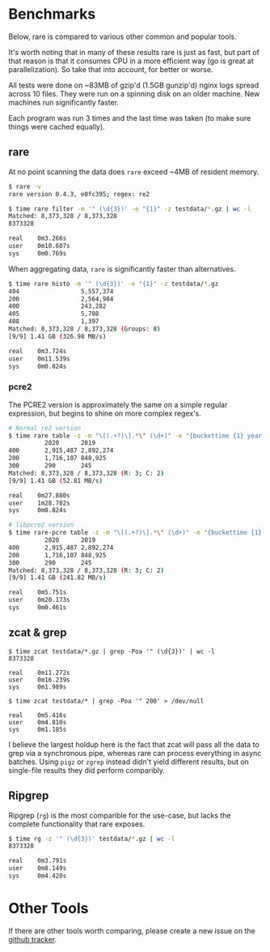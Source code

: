 # Benchmarks

Below, rare is compared to various other common and popular tools.

It's worth noting that in many of these results rare is just as fast, but part
of that reason is that it consumes CPU in a more efficient way (go is great at parallelization).
So take that into account, for better or worse.

All tests were done on ~83MB of gzip'd (1.5GB gunzip'd) nginx logs spread across 10 files.  They
were run on a spinning disk on an older machine. New machines run significantly faster.

Each program was run 3 times and the last time was taken (to make sure things were cached equally).


## rare

At no point scanning the data does `rare` exceed ~4MB of resident memory.

```bash
$ rare -v
rare version 0.4.3, e0fc395; regex: re2

$ time rare filter -m '" (\d{3})' -e "{1}" -z testdata/*.gz | wc -l
Matched: 8,373,328 / 8,373,328
8373328

real    0m3.266s
user    0m10.607s
sys     0m0.769s
```

When aggregating data, `rare` is significantly faster than alternatives.

```bash
$ time rare histo -m '" (\d{3})' -e "{1}" -z testdata/*.gz
404                 5,557,374 
200                 2,564,984 
400                 243,282   
405                 5,708     
408                 1,397     
Matched: 8,373,328 / 8,373,328 (Groups: 8)
[9/9] 1.41 GB (326.98 MB/s)

real    0m3.724s
user    0m11.539s
sys     0m0.824s
```

### pcre2

The PCRE2 version is approximately the same on a simple regular expression, but begins to shine
on more complex regex's.

```bash
# Normal re2 version
$ time rare table -z -m "\[(.+?)\].*\" (\d+)" -e "{buckettime {1} year nginx}" -e "{bucket {2} 100}" testdata/*.gz
          2020      2019      
400       2,915,487 2,892,274           
200       1,716,107 848,925             
300       290       245                 
Matched: 8,373,328 / 8,373,328 (R: 3; C: 2)
[9/9] 1.41 GB (52.81 MB/s)

real    0m27.880s
user    1m28.782s
sys     0m0.824s

# libpcre2 version
$ time rare-pcre table -z -m "\[(.+?)\].*\" (\d+)" -e "{buckettime {1} year nginx}" -e "{bucket {2} 100}" testdata/*.gz
          2020      2019      
400       2,915,487 2,892,274           
200       1,716,107 848,925             
300       290       245                 
Matched: 8,373,328 / 8,373,328 (R: 3; C: 2)
[9/9] 1.41 GB (241.82 MB/s)

real    0m5.751s
user    0m20.173s
sys     0m0.461s
```


## zcat & grep

```
$ time zcat testdata/*.gz | grep -Poa '" (\d{3})' | wc -l
8373328

real    0m11.272s
user    0m16.239s
sys     0m1.989s

$ time zcat testdata/* | grep -Poa '" 200' > /dev/null

real    0m5.416s
user    0m4.810s
sys     0m1.185s

```

I believe the largest holdup here is the fact that zcat will pass all the data to grep via a synchronous pipe, whereas
rare can process everything in async batches.  Using `pigz` or `zgrep` instead didn't yield different results, but on single-file
results they did perform comparibly.

## Ripgrep

Ripgrep (`rg`) is the most comparible for the use-case, but lacks
the complete functionality that rare exposes.

```bash
$ time rg -z '" (\d{3})' testdata/*.gz | wc -l
8373328

real    0m3.791s
user    0m8.149s
sys     0m4.420s
```

# Other Tools

If there are other tools worth comparing, please create
a new issue on the [github tracker](https://github.com/zix99/rare/issues).
